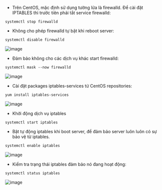 - Trên CentOS, mặc định sử dụng tường lửa là firewalld. Để cài đặt IPTABLES thì trước tiên phải tắt service firewalld:
```
systemctl stop firewalld
```

- Không cho phép firewalld tự bật khi reboot server:
```
systemctl disable firewalld
```
![image](https://user-images.githubusercontent.com/110179869/195234349-c678fd2b-548e-4553-973d-10a2dc85667b.png)

- Đảm bảo không cho các dịch vụ khác start firewalld:
```
systemctl mask --now firewalld
```
![image](https://user-images.githubusercontent.com/110179869/195234377-45248f89-35bd-4985-a004-bfd4c86b4cb1.png)

- Cài đặt packages iptables-services từ CentOS repositories:
```
yum install iptables-services
```
![image](https://user-images.githubusercontent.com/110179869/195234439-4d7ca109-e7c9-45cd-a5f3-0dff14546b8e.png)

- Khởi động dịch vụ iptables
```
systemctl start iptables
```

- Bật tự động iptables khi boot server, để đảm bảo server luôn luôn có sự bảo vệ từ iptables.
```
systemctl enable iptables
```
![image](https://user-images.githubusercontent.com/110179869/195234480-59a51445-f2e9-4269-8e42-e4b1de28e0f2.png)

- Kiểm tra trạng thái iptables đảm bảo nó đang hoạt động:
```
systemctl status iptables
```
![image](https://user-images.githubusercontent.com/110179869/195234561-59217faf-6157-4256-a5e1-5c064db6df10.png)

